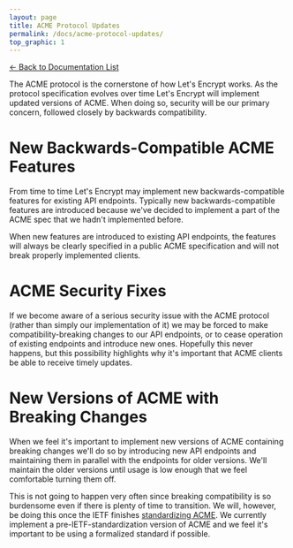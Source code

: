 ```yaml
---
layout: page
title: ACME Protocol Updates
permalink: /docs/acme-protocol-updates/
top_graphic: 1
---
```


[<- Back to Documentation List](/docs/)

The ACME protocol is the cornerstone of how Let's Encrypt works. As the protocol specification evolves over time Let's Encrypt will implement updated versions of ACME. When doing so, security will be our primary concern, followed closely by backwards compatibility.

# New Backwards-Compatible ACME Features

From time to time Let's Encrypt may implement new backwards-compatible features for existing API endpoints. Typically new backwards-compatible features are introduced because we've decided to implement a part of the ACME spec that we hadn't implemented before.

When new features are introduced to existing API endpoints, the features will always be clearly specified in a public ACME specification and will not break properly implemented clients.

# ACME Security Fixes

If we become aware of a serious security issue with the ACME protocol (rather than simply our implementation of it) we may be forced to make compatibility-breaking changes to our API endpoints, or to cease operation of existing endpoints and introduce new ones. Hopefully this never happens, but this possibility highlights why it's important that ACME clients be able to receive timely updates.

# New Versions of ACME with Breaking Changes

When we feel it's important to implement new versions of ACME containing breaking changes we'll do so by introducing new API endpoints and maintaining them in parallel with the endpoints for older versions. We'll maintain the older versions until usage is low enough that we feel comfortable turning them off.

This is not going to happen very often since breaking compatibility is so burdensome even if there is plenty of time to transition. We will, however, be doing this once the IETF finishes [standardizing ACME](https://datatracker.ietf.org/wg/acme/charter/). We currently implement a pre-IETF-standardization version of ACME and we feel it's important to be using a formalized standard if possible.
